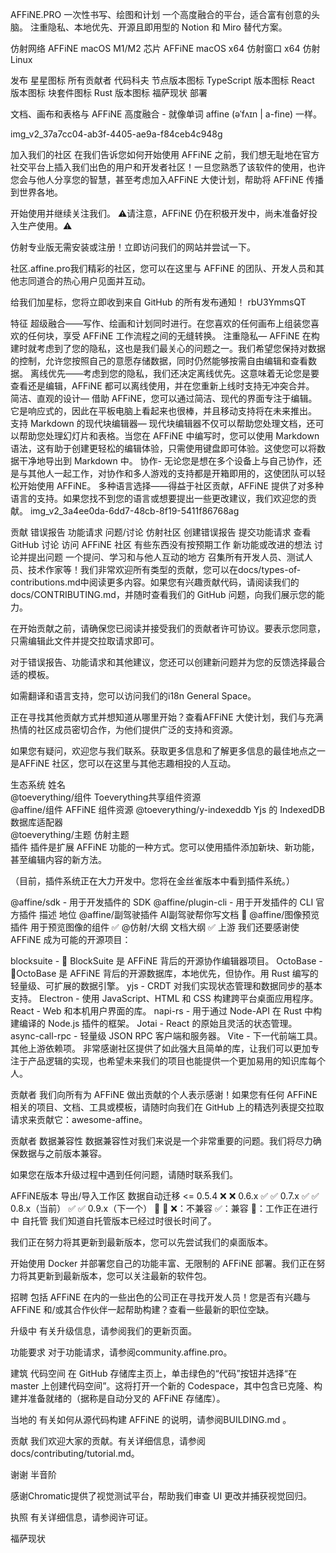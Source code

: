 AFFiNE.PRO
一次性书写、绘图和计划
一个高度融合的平台，适合富有创意的头脑。
注重隐私、本地优先、开源且即用型的 Notion 和 Miro 替代方案。

仿射网络 AFFiNE macOS M1/M2 芯片 AFFiNE macOS x64 仿射窗口 x64 仿射Linux

发布 星星图标 所有贡献者 代码科夫 节点版本图标 TypeScript 版本图标 React 版本图标 块套件图标 Rust 版本图标 福萨现状 部署

               

文档、画布和表格与 AFFiNE 高度融合 - 就像单词 affine (əˈfʌɪn | a-fine) 一样。

img_v2_37a7cc04-ab3f-4405-ae9a-f84ceb4c948g

加入我们的社区
在我们告诉您如何开始使用 AFFiNE 之前，我们想无耻地在官方社交平台上插入我们出色的用户和开发者社区！一旦您熟悉了该软件的使用，也许您会与他人分享您的智慧，甚至考虑加入AFFiNE 大使计划，帮助将 AFFiNE 传播到世界各地。

开始使用并继续关注我们。
⚠️请注意，AFFiNE 仍在积极开发中，尚未准备好投入生产使用。⚠️

仿射专业版无需安装或注册！立即访问我们的网站并尝试一下。

社区.affine.pro我们精彩的社区，您可以在这里与 AFFiNE 的团队、开发人员和其他志同道合的热心用户见面并互动。

给我们加星标，您将立即收到来自 GitHub 的所有发布通知！ rbU3YmmsQT

特征
超级融合——写作、绘画和计划同时进行。在您喜欢的任何画布上组装您喜欢的任何块，享受 AFFiNE 工作流程之间的无缝转换。
注重隐私— AFFiNE 在构建时就考虑到了您的隐私，这也是我们最关心的问题之一。我们希望您保持对数据的控制，允许您按照自己的意愿存储数据，同时仍然能够按需自由编辑和查看数据。
离线优先——考虑到您的隐私，我们还决定离线优先。这意味着无论您是要查看还是编辑，AFFiNE 都可以离线使用，并在您重新上线时支持无冲突合并。
简洁、直观的设计— 借助 AFFiNE，您可以通过简洁、现代的界面专注于编辑。它是响应式的，因此在平板电脑上看起来也很棒，并且移动支持将在未来推出。
支持 Markdown 的现代块编辑器— 现代块编辑器不仅可以帮助您处理文档，还可以帮助您处理幻灯片和表格。当您在 AFFiNE 中编写时，您可以使用 Markdown 语法，这有助于创建更轻松的编辑体验，只需使用键盘即可体验。这使您可以将数据干净地导出到 Markdown 中。
协作- 无论您是想在多个设备上与自己协作，还是与其他人一起工作，对协作和多人游戏的支持都是开箱即用的，这使团队可以轻松开始使用 AFFiNE。
多种语言选择——得益于社区贡献，AFFiNE 提供了对多种语言的支持。如果您找不到您的语言或想要提出一些更改建议，我们欢迎您的贡献。
img_v2_3a4ee0da-6dd7-48cb-8f19-5411f86768ag

贡献
错误报告	功能请求	问题/讨论	仿射社区
创建错误报告	提交功能请求	查看 GitHub 讨论	访问 AFFiNE 社区
有些东西没有按预期工作	新功能或改进的想法	讨论并提出问题	一个提问、学习和与他人互动的地方
召集所有开发人员、测试人员、技术作家等！我们非常欢迎所有类型的贡献，您可以在docs/types-of-contributions.md中阅读更多内容。如果您有兴趣贡献代码，请阅读我们的docs/CONTRIBUTING.md，并随时查看我们的 GitHub 问题，向我们展示您的能力。

在开始贡献之前，请确保您已阅读并接受我们的贡献者许可协议。要表示您同意，只需编辑此文件并提交拉取请求即可。

对于错误报告、功能请求和其他建议，您还可以创建新问题并为您的反馈选择最合适的模板。

如需翻译和语言支持，您可以访问我们的i18n General Space。

正在寻找其他贡献方式并想知道从哪里开始？查看AFFiNE 大使计划，我们与充满热情的社区成员密切合作，为他们提供广泛的支持和资源。

如果您有疑问，欢迎您与我们联系。获取更多信息和了解更多信息的最佳地点之一是AFFiNE 社区，您可以在这里与其他志趣相投的人互动。

生态系统
姓名		
@toeverything/组件	Toeverything共享组件资源	
@affine/组件	AFFiNE 组件资源	
@toeverything/y-indexeddb	Yjs 的 IndexedDB 数据库适配器	
@toeverything/主题	仿射主题	
插件
插件是扩展 AFFiNE 功能的一种方式。您可以使用插件添加新块、新功能，甚至编辑内容的新方法。

（目前，插件系统正在大力开发中。您将在金丝雀版本中看到插件系统。）

@affine/sdk - 用于开发插件的 SDK
@affine/plugin-cli - 用于开发插件的 CLI
官方插件	描述	地位
@affine/副驾驶插件	AI副驾驶帮你写文档	🚧
@affine/图像预览插件	用于预览图像的组件	✅
@仿射/大纲	文档大纲	✅
上游
我们还要感谢使 AFFiNE 成为可能的开源项目：

blocksuite - 💠 BlockSuite 是 AFFiNE 背后的开源协作编辑器项目。
OctoBase - 🐙OctoBase 是 AFFiNE 背后的开源数据库，本地优先，但协作。用 Rust 编写的轻量级、可扩展的数据引擎。
yjs - CRDT 对我们实现状态管理和数据同步的基本支持。
Electron - 使用 JavaScript、HTML 和 CSS 构建跨平台桌面应用程序。
React - Web 和本机用户界面的库。
napi-rs - 用于通过 Node-API 在 Rust 中构建编译的 Node.js 插件的框架。
Jotai - React 的原始且灵活的状态管理。
async-call-rpc - 轻量级 JSON RPC 客户端和服务器。
Vite - 下一代前端工具。
其他上游依赖项。
非常感谢社区提供了如此强大且简单的库，让我们可以更加专注于产品逻辑的实现，也希望未来我们的项目也能提供一个更加易用的知识库每个人。

贡献者
我们向所有为 AFFiNE 做出贡献的个人表示感谢！如果您有任何 AFFiNE 相关的项目、文档、工具或模板，请随时向我们在 GitHub 上的精选列表提交拉取请求来贡献它：awesome-affine。

贡献者
数据兼容性
数据兼容性对我们来说是一个非常重要的问题。我们将尽力确保数据与之前版本兼容。

如果您在版本升级过程中遇到任何问题，请随时联系我们。

AFFiNE版本	导出/导入工作区	数据自动迁移
<= 0.5.4	❌️	❌
0.6.x	✅️	✅
0.7.x	✅️	✅
0.8.x（当前）	✅	✅
0.9.x（下一个）	🚧	🚧
❌️：不兼容
✅：兼容
🚧：工作正在进行中
自托管
我们知道自托管版本已经过时很长时间了。

我们正在努力将其更新到最新版本，您可以先尝试我们的桌面版本。

开始使用 Docker 并部署您自己的功能丰富、无限制的 AFFiNE 部署。我们正在努力将其更新到最新版本，您可以关注最新的软件包。

招聘
包括 AFFiNE 在内的一些出色的公司正在寻找开发人员！您是否有兴趣与 AFFiNE 和/或其合作伙伴一起帮助构建？查看一些最新的职位空缺。

升级中
有关升级信息，请参阅我们的更新页面。

功能要求
对于功能请求，请参阅community.affine.pro。

建筑
代码空间
在 GitHub 存储库主页上，单击绿色的“代码”按钮并选择“在 master 上创建代码空间”。这将打开一个新的 Codespace，其中包含已克隆、构建并准备就绪的（据称是自动分叉的 AFFiNE 存储库）。

当地的
有关如何从源代码构建 AFFiNE 的说明，请参阅BUILDING.md 。

贡献
我们欢迎大家的贡献。有关详细信息，请参阅docs/contributing/tutorial.md。

谢谢
半音阶

感谢Chromatic提供了视觉测试平台，帮助我们审查 UI 更改并捕获视觉回归。

执照
有关详细信息，请参阅许可证。

福萨现状
